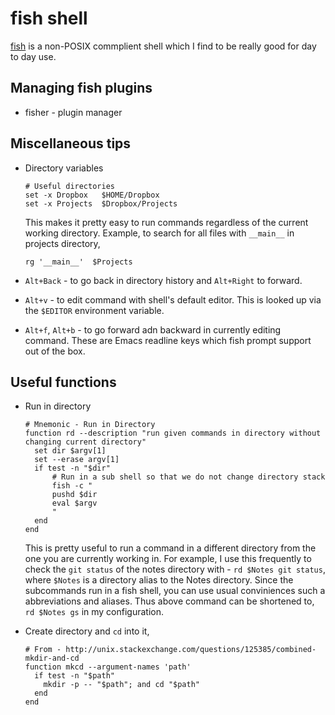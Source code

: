 # fish shell

[fish](https://fishshell.com) is a non-POSIX commplient shell which I find to be
really good for day to day use.

## Managing fish plugins

- fisher - plugin manager

## Miscellaneous tips

- Directory variables

  ```fish
  # Useful directories
  set -x Dropbox   $HOME/Dropbox
  set -x Projects  $Dropbox/Projects
  ```
  
  This makes it pretty easy to run commands regardless of the current working
  directory. Example, to search for all files with `__main__` in projects
  directory,
  
  ```fish
  rg '__main__'  $Projects
  ```
- `Alt+Back` - to go back in directory history and `Alt+Right` to forward.
- `Alt+v` - to edit command with shell's default editor. This is looked up via the `$EDITOR` environment variable.
- `Alt+f`, `Alt+b` - to go forward adn backward in currently editing command. These are Emacs readline keys which fish prompt support out of the box.

## Useful functions

- Run in directory

  ```fish
  # Mnemonic - Run in Directory
  function rd --description "run given commands in directory without changing current directory"
  	set dir $argv[1]
  	set --erase argv[1]
  	if test -n "$dir"
  		# Run in a sub shell so that we do not change directory stack
  		fish -c "
  		pushd $dir
  		eval $argv
  		"
  	end
  end
  ```
  
  This is pretty useful to run a command in a different directory from the one
  you are currently working in. For example, I use this frequently to check the
  `git status` of the notes directory with - `rd $Notes git status`, where
  `$Notes` is a directory alias to the Notes directory. Since the subcommands
  run in a fish shell, you can use usual conviniences such a abbreviations and
  aliases. Thus above command can be shortened to, `rd $Notes gs` in my
  configuration.
  
- Create directory and `cd` into it,

  ```fish
  # From - http://unix.stackexchange.com/questions/125385/combined-mkdir-and-cd
  function mkcd --argument-names 'path'
    if test -n "$path"
      mkdir -p -- "$path"; and cd "$path"
    end
  end
  ```
